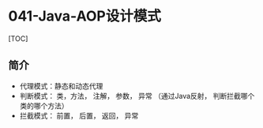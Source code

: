 # 041-Java-AOP设计模式

[TOC]

## 简介

- 代理模式：静态和动态代理
- 判断模式： 类，方法， 注解， 参数， 异常 （通过Java反射， 判断拦截哪个类的哪个方法）
- 拦截模式： 前置， 后置， 返回， 异常
